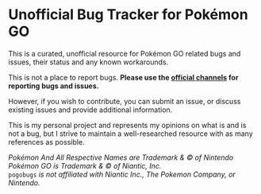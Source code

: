 # Unofficial Bug Tracker for Pokémon GO

This is a curated, unofficial resource for Pokémon GO related bugs and issues, their status and any known workarounds.

This is not a place to report bugs. **Please use the [official channels](https://support.pokemongo.nianticlabs.com/hc/en-us/articles/222061187-Report-a-bug) for reporting bugs and issues.**

However, if you wish to contribute, you can submit an issue, or discuss existing issues and provide additional information.

This is my personal project and represents my opinions on what is and is not a bug, but I strive to maintain a well-researched resource with as many references as possible.

*Pokémon And All Respective Names are Trademark & © of Nintendo  
Pokémon GO is Trademark & © of Niantic, Inc.*  
`pogobugs` *is not affiliated with Niantic Inc., The Pokemon Company, or Nintendo.*
